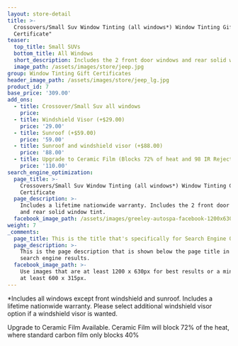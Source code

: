 ```yaml
---
layout: store-detail
title: >-
  Crossovers/Small Suv Window Tinting (all windows*) Window Tinting Gift
  Certificate"
teaser:
  top_title: Small SUVs
  bottom_title: All Windows
  short_description: Includes the 2 front door windows and rear solid window tint.
  image_path: /assets/images/store/jeep.jpg
group: Window Tinting Gift Certificates
header_image_path: /assets/images/store/jeep_lg.jpg
product_id: 7
base_price: '309.00'
add_ons:
  - title: Crossover/​Small Suv all windows
    price:
  - title: Windshield Visor (+$29.00)
    price: '29.00'
  - title: Sunroof (+$59.00)
    price: '59.00'
  - title: Sunroof and windshield visor (+$88.00)
    price: '88.00'
  - title: Upgrade to Ceramic Film (Blocks 72% of heat and 98 IR Rejection)
    price: '110.00'
search_engine_optimization:
  page_title: >-
    Crossovers/Small Suv Window Tinting (all windows*) Window Tinting Gift
    Certificate
  page_description: >-
    Includes a lifetime nationwide warranty. Includes the 2 front door windows
    and rear solid window tint.
  facebook_image_path: /assets/images/greeley-autospa-facebook-1200x630.png
weight: 7
_comments:
  page_title: This is the title that's specifically for Search Engine Optimization.
  page_description: >-
    This is the page description that is shown below the page title in the
    search engine results.
  facebook_image_path: >-
    Use images that are at least 1200 x 630px for best results or a minimum of
    at least 600 x 315px.
---
```


\*Includes all windows except front windshield and sunroof. Includes a lifetime nationwide warranty. Please select additional windshield visor option if a windshield visor is wanted.

Upgrade to Ceramic Film Available. Ceramic Film will block 72% of the heat, where standard carbon film only blocks 40%